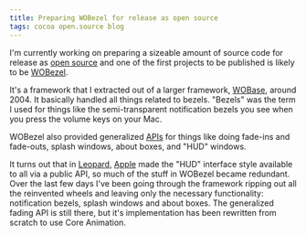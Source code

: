 ```yaml
---
title: Preparing WOBezel for release as open source
tags: cocoa open.source blog
---
```


I'm currently working on preparing a sizeable amount of source code for release as [open source](/wiki/open_source) and one of the first projects to be published is likely to be [WOBezel](/wiki/WOBezel).

It's a framework that I extracted out of a larger framework, [WOBase](/wiki/WOBase), around 2004. It basically handled all things related to bezels. "Bezels" was the term I used for things like the semi-transparent notification bezels you see when you press the volume keys on your Mac.

WOBezel also provided generalized [APIs](/wiki/APIs) for things like doing fade-ins and fade-outs, splash windows, about boxes, and "HUD" windows.

It turns out that in [Leopard](/wiki/Leopard), [Apple](/wiki/Apple) made the "HUD" interface style available to all via a public API, so much of the stuff in WOBezel became redundant. Over the last few days I've been going through the framework ripping out all the reinvented wheels and leaving only the necessary functionality: notification bezels, splash windows and about boxes. The generalized fading API is still there, but it's implementation has been rewritten from scratch to use Core Animation.
